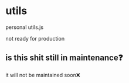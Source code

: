 # utils 
personal utils.js

not ready for production

## is this shit still in maintenance❓
it will not be maintained soon❌
